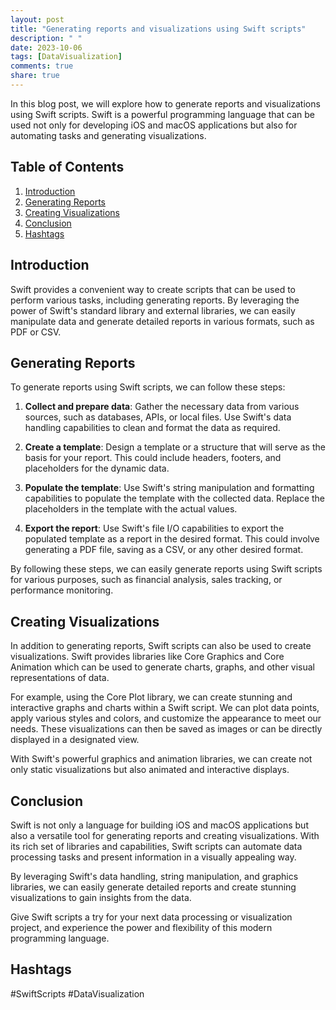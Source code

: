 ```yaml
---
layout: post
title: "Generating reports and visualizations using Swift scripts"
description: " "
date: 2023-10-06
tags: [DataVisualization]
comments: true
share: true
---
```


In this blog post, we will explore how to generate reports and visualizations using Swift scripts. Swift is a powerful programming language that can be used not only for developing iOS and macOS applications but also for automating tasks and generating visualizations.

## Table of Contents
1. [Introduction](#introduction)
2. [Generating Reports](#generating-reports)
3. [Creating Visualizations](#creating-visualizations)
4. [Conclusion](#conclusion)
5. [Hashtags](#hashtags)

## Introduction<a name="introduction"></a>
Swift provides a convenient way to create scripts that can be used to perform various tasks, including generating reports. By leveraging the power of Swift's standard library and external libraries, we can easily manipulate data and generate detailed reports in various formats, such as PDF or CSV.

## Generating Reports<a name="generating-reports"></a>
To generate reports using Swift scripts, we can follow these steps:

1. **Collect and prepare data**: Gather the necessary data from various sources, such as databases, APIs, or local files. Use Swift's data handling capabilities to clean and format the data as required.

2. **Create a template**: Design a template or a structure that will serve as the basis for your report. This could include headers, footers, and placeholders for the dynamic data.

3. **Populate the template**: Use Swift's string manipulation and formatting capabilities to populate the template with the collected data. Replace the placeholders in the template with the actual values.

4. **Export the report**: Use Swift's file I/O capabilities to export the populated template as a report in the desired format. This could involve generating a PDF file, saving as a CSV, or any other desired format.

By following these steps, we can easily generate reports using Swift scripts for various purposes, such as financial analysis, sales tracking, or performance monitoring.

## Creating Visualizations<a name="creating-visualizations"></a>
In addition to generating reports, Swift scripts can also be used to create visualizations. Swift provides libraries like Core Graphics and Core Animation which can be used to generate charts, graphs, and other visual representations of data.

For example, using the Core Plot library, we can create stunning and interactive graphs and charts within a Swift script. We can plot data points, apply various styles and colors, and customize the appearance to meet our needs. These visualizations can then be saved as images or can be directly displayed in a designated view.

With Swift's powerful graphics and animation libraries, we can create not only static visualizations but also animated and interactive displays.

## Conclusion<a name="conclusion"></a>
Swift is not only a language for building iOS and macOS applications but also a versatile tool for generating reports and creating visualizations. With its rich set of libraries and capabilities, Swift scripts can automate data processing tasks and present information in a visually appealing way.

By leveraging Swift's data handling, string manipulation, and graphics libraries, we can easily generate detailed reports and create stunning visualizations to gain insights from the data.

Give Swift scripts a try for your next data processing or visualization project, and experience the power and flexibility of this modern programming language.

## Hashtags<a name="hashtags"></a>
#SwiftScripts #DataVisualization